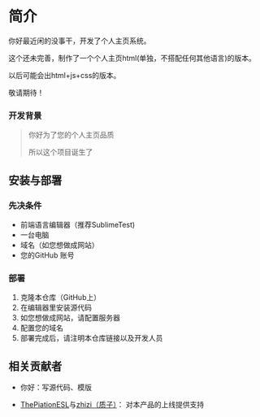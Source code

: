 # 简介

你好最近闲的没事干，开发了个人主页系统。

这个还未完善，制作了一个个人主页html(单独，不搭配任何其他语言)的版本。

以后可能会出html+js+css的版本。

敬请期待！

### 开发背景
> 你好为了您的个人主页品质
>
> 所以这个项目诞生了

## 安装与部署

### 先决条件

- 前端语言编辑器（推荐SublimeTest)
- 一台电脑
- 域名（如您想做成网站）
- 您的GitHub 账号

### 部署

1. 克隆本仓库（GitHub上）
2. 在编辑器里安装源代码
3. 如您想做成网站，请配置服务器
4. 配置您的域名
5. 部署完成后，请注明本仓库链接以及开发人员

## 相关贡献者

- 你好：写源代码、模版

- [ThePiationESL](https://githubfast.com/thepiatioonesl)与[zhizi（质子）](https://githubfast.com/zhiziqixingdeng)：
对本产品的上线提供支持
